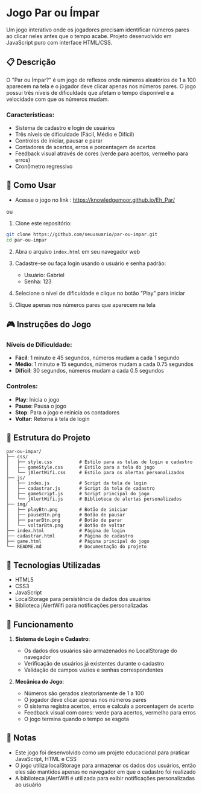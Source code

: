 # Jogo Par ou Ímpar

Um jogo interativo onde os jogadores precisam identificar números pares ao clicar neles antes que o tempo acabe. Projeto desenvolvido em JavaScript puro com interface HTML/CSS.

## 📋 Descrição

O "Par ou Ímpar?" é um jogo de reflexos onde números aleatórios de 1 a 100 aparecem na tela e o jogador deve clicar apenas nos números pares. O jogo possui três níveis de dificuldade que afetam o tempo disponível e a velocidade com que os números mudam.

### Características:

- Sistema de cadastro e login de usuários
- Três níveis de dificuldade (Fácil, Médio e Difícil)
- Controles de iniciar, pausar e parar
- Contadores de acertos, erros e porcentagem de acertos
- Feedback visual através de cores (verde para acertos, vermelho para erros)
- Cronômetro regressivo

## 🚀 Como Usar

- Acesse o jogo no link : https://knowledgemoor.github.io/Eh_Par/

ou

1. Clone este repositório:
```bash
git clone https://github.com/seuusuario/par-ou-impar.git
cd par-ou-impar
```
2. Abra o arquivo `index.html` em seu navegador web

3. Cadastre-se ou faça login usando o usuário e senha padrão:
   - Usuário: Gabriel
   - Senha: 123

4. Selecione o nível de dificuldade e clique no botão "Play" para iniciar

5. Clique apenas nos números pares que aparecem na tela

## 🎮 Instruções do Jogo

### Níveis de Dificuldade:
- **Fácil**: 1 minuto e 45 segundos, números mudam a cada 1 segundo
- **Médio**: 1 minuto e 15 segundos, números mudam a cada 0.75 segundos
- **Difícil**: 30 segundos, números mudam a cada 0.5 segundos

### Controles:
- **Play**: Inicia o jogo
- **Pause**: Pausa o jogo
- **Stop**: Para o jogo e reinicia os contadores
- **Voltar**: Retorna à tela de login

## 📁 Estrutura do Projeto

```
par-ou-impar/
├── css/
│   ├── style.css          # Estilo para as telas de login e cadastro
│   ├── gameStyle.css      # Estilo para a tela do jogo
│   └── jAlertWifi.css     # Estilo para os alertas personalizados
├── js/
│   ├── index.js           # Script da tela de login
│   ├── cadastrar.js       # Script da tela de cadastro
│   ├── gameScript.js      # Script principal do jogo
│   └── jAlertWifi.js      # Biblioteca de alertas personalizados
├── img/
│   ├── playBtn.png        # Botão de iniciar
│   ├── pauseBtn.png       # Botão de pausar
│   ├── pararBtn.png       # Botão de parar
│   └── voltarBtn.png      # Botão de voltar
├── index.html             # Página de login
├── cadastrar.html         # Página de cadastro
├── game.html              # Página principal do jogo
└── README.md              # Documentação do projeto
```

## 🔧 Tecnologias Utilizadas

- HTML5
- CSS3
- JavaScript
- LocalStorage para persistência de dados dos usuários
- Biblioteca jAlertWifi para notificações personalizadas

## 🧠 Funcionamento

1. **Sistema de Login e Cadastro**:
   - Os dados dos usuários são armazenados no LocalStorage do navegador
   - Verificação de usuários já existentes durante o cadastro
   - Validação de campos vazios e senhas correspondentes

2. **Mecânica do Jogo**:
   - Números são gerados aleatoriamente de 1 a 100
   - O jogador deve clicar apenas nos números pares
   - O sistema registra acertos, erros e calcula a porcentagem de acerto
   - Feedback visual com cores: verde para acertos, vermelho para erros
   - O jogo termina quando o tempo se esgota

## 📝 Notas

- Este jogo foi desenvolvido como um projeto educacional para praticar JavaScript, HTML e CSS
- O jogo utiliza localStorage para armazenar os dados dos usuários, então eles são mantidos apenas no navegador em que o cadastro foi realizado
- A biblioteca jAlertWifi é utilizada para exibir notificações personalizadas ao usuário
